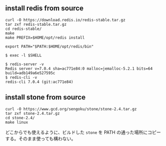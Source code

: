 

## install redis from source

```
curl -O https://download.redis.io/redis-stable.tar.gz
tar zxf redis-stable.tar.gz 
cd redis-stable/
make
make PREFIX=$HOME/opt/redis install
```

```
export PATH="$PATH:$HOME/opt/redis/bin"
```

```
$ exec -l $SHELL
```


```
$ redis-server -v
Redis server v=7.0.4 sha=ac771e84:0 malloc=jemalloc-5.2.1 bits=64 build=adb149a6e527595c
$ redis-cli -v
redis-cli 7.0.4 (git:ac771e84)
```

## install stone from source

```
curl -O https://www.gcd.org/sengoku/stone/stone-2.4.tar.gz
tar zxf stone-2.4.tar.gz 
cd stone-2.4/
make linux
```

どこからでも使えるように、ビルドした `stone` を PATH の通った場所にコピーする。そのまま使っても構わない。

